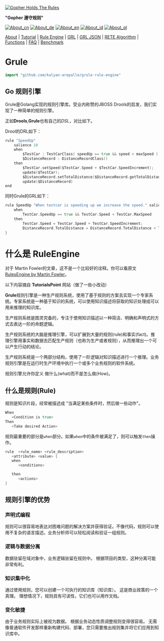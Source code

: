 [![Gopher Holds The Rules](https://github.com/kalyan-arepalle/grule-rule-engine/blob/master/gopher-grule.png?raw=true)](https://github.com/kalyan-arepalle/grule-rule-engine/blob/master/gopher-grule.png?raw=true)


__"Gopher 遵守规则"__



[![About_cn](https://github.com/yammadev/flag-icons/blob/master/png/CN.png?raw=true)](../cn/About_cn.md)
[![About_de](https://github.com/yammadev/flag-icons/blob/master/png/DE.png?raw=true)](../de/About_de.md)
[![About_en](https://github.com/yammadev/flag-icons/blob/master/png/GB.png?raw=true)](../en/About_en.md)
[![About_id](https://github.com/yammadev/flag-icons/blob/master/png/ID.png?raw=true)](../id/About_id.md)
[![About_pl](https://github.com/yammadev/flag-icons/blob/master/png/PL.png?raw=true)](../pl/About_pl.md)

[About](About_cn.md) | [Tutorial](Tutorial_cn.md) | [Rule Engine](RuleEngine_cn.md) | [GRL](GRL_cn.md) | [GRL JSON](GRL_JSON_cn.md) | [RETE Algorithm](RETE_cn.md) | [Functions](Function_cn.md) | [FAQ](FAQ_cn.md) | [Benchmark](Benchmarking_cn.md)

# Grule

```go
import "github.com/kalyan-arepalle/grule-rule-engine"
```

## Go 规则引擎

Grule是Golang实现的规则引擎库。受业内称赞的JBOSS Drools的启发，我们实现了一种简单的规则引擎。

正如**Drools**,**Grule**也有自己的*DSL*，对比如下。

Drool的DRL如下：

```go
rule "SpeedUp"
    salience 10
    when
        $TestCar : TestCarClass( speedUp == true && speed < maxSpeed )
        $DistanceRecord : DistanceRecordClass()
    then
        $TestCar.setSpeed($TestCar.Speed + $TestCar.SpeedIncrement);
        update($TestCar);
        $DistanceRecord.setTotalDistance($DistanceRecord.getTotalDistance() + $TestCar.Speed)
        update($DistanceRecord)
end
```

同时Grule的GRL如下：

```go
rule SpeedUp "When testcar is speeding up we increase the speed." salience 10  {
    when
        TestCar.SpeedUp == true && TestCar.Speed < TestCar.MaxSpeed
    then
        TestCar.Speed = TestCar.Speed + TestCar.SpeedIncrement;
        DistanceRecord.TotalDistance = DistanceRecord.TotalDistance + TestCar.Speed;
}
```

# 什么是 RuleEngine



对于 Martin Fowler的文章，这不是一个比较好的诠释。你可以看原文[RulesEngine by Martin Fowler](https://martinfowler.com/bliki/RulesEngine.html)。

以下内容摘自 **TutorialsPoint** 网站（做了一些小改动）

**Grule**规则引擎是一种生产规则系统，使用了基于规则的方案去实现一个专家系统。专家系统是一种基于知识的系统，可以使用知识描述将获取的知识处理成可以用来推理的知识库。

生产规则系统是图灵完备的，专注于使用知识描述以一种简洁、明确和声明式的方式去表达一阶的命题逻辑。

生产规则系统的大脑是推理引擎，可以扩展到大量的规则(rule)和事实(fact)。推理引擎用事实和数据去匹配生产规则（也称为生产或者规则），从而推理出一个可以产生行动的结论。

生产规则系统是一个两部分结构，使用了一阶逻辑对知识描述进行一个推理。业务规则引擎是在运行时生产环境中执行一个或多个业务规则的软件系统。

规则引擎允许你定义 做什么(what)而不是怎么做(How)。

## 什么是规则(Rule)

规则是知识片段，经常被描述成 "当满足某些条件时，然后做一些动作"。

```go
When
   <Condition is true>
Then
   <Take desired Action>
```

规则最重要的部分是`when`部分。如果`when`中的条件被满足了，则可以触发`then`操作。

```go
rule  <rule_name> <rule_description>
   <attribute> <value> {
   when
      <conditions>

   then
      <actions>
}
```

## 规则引擎的优势

### 声明式编程

规则可以很容易地表达对困难问题的解决方案并获得验证。不像代码，规则可以使用不复杂的语言描述。业务分析师可以轻松阅读和验证一组规则。

### 逻辑与数据分离

数据驻留在域对象中，业务逻辑驻留在规则中。 根据项目的类型，这种分离可能非常有利。

### 知识集中化

通过使用规则，您可以创建一个可执行的知识库（知识库）。 这是商业政策的一个真理。 理想情况下，规则具有可读性，它们也可以用作文档。

### 变化敏捷

由于业务规则实际上被视为数据。 根据业务动态性质调整规则变得很容易。 无需像普通软件开发那样重新构建代码、部署，您只需要推出规则集并将它们应用到知识库中。


